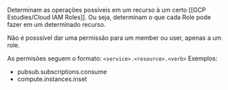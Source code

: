 Determinam as operações possíveis em um recurso à um certo [[GCP Estudies/Cloud IAM Roles]]. Ou seja, determinam o que cada Role pode fazer em um determinado recurso.

Não é posssível dar uma permissão para um member ou user, apenas a um role.

As permisões seguem o formato:
```<service>.<resource>.<verb>```
Exemplos:
- pubsub.subscriptions.consume
- compute.instances.inset